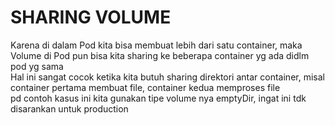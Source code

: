# SHARING VOLUME
Karena di dalam Pod kita bisa membuat lebih dari satu container, maka Volume di Pod pun bisa kita sharing ke beberapa container yg ada didlm pod yg sama<br>
Hal ini sangat cocok ketika kita butuh sharing direktori antar container, misal container pertama membuat file, container kedua memproses file<br>
pd contoh kasus ini kita gunakan tipe volume nya emptyDir, ingat ini tdk disarankan untuk production

